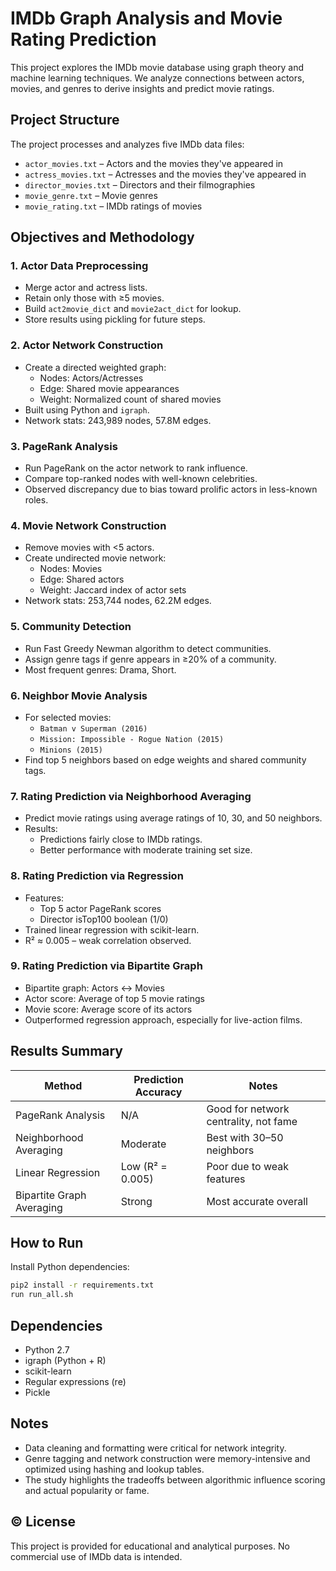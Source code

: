 # IMDb Graph Analysis and Movie Rating Prediction

This project explores the IMDb movie database using graph theory and machine learning techniques. We analyze connections between actors, movies, and genres to derive insights and predict movie ratings.

## Project Structure

The project processes and analyzes five IMDb data files:

- `actor_movies.txt` – Actors and the movies they've appeared in
- `actress_movies.txt` – Actresses and the movies they've appeared in
- `director_movies.txt` – Directors and their filmographies
- `movie_genre.txt` – Movie genres
- `movie_rating.txt` – IMDb ratings of movies

## Objectives and Methodology

### 1. **Actor Data Preprocessing**
- Merge actor and actress lists.
- Retain only those with ≥5 movies.
- Build `act2movie_dict` and `movie2act_dict` for lookup.
- Store results using pickling for future steps.

### 2. **Actor Network Construction**
- Create a directed weighted graph:
  - Nodes: Actors/Actresses
  - Edge: Shared movie appearances
  - Weight: Normalized count of shared movies
- Built using Python and `igraph`.
- Network stats: 243,989 nodes, 57.8M edges.

### 3. **PageRank Analysis**
- Run PageRank on the actor network to rank influence.
- Compare top-ranked nodes with well-known celebrities.
- Observed discrepancy due to bias toward prolific actors in less-known roles.

### 4. **Movie Network Construction**
- Remove movies with <5 actors.
- Create undirected movie network:
  - Nodes: Movies
  - Edge: Shared actors
  - Weight: Jaccard index of actor sets
- Network stats: 253,744 nodes, 62.2M edges.

### 5. **Community Detection**
- Run Fast Greedy Newman algorithm to detect communities.
- Assign genre tags if genre appears in ≥20% of a community.
- Most frequent genres: Drama, Short.

### 6. **Neighbor Movie Analysis**
- For selected movies:
  - `Batman v Superman (2016)`
  - `Mission: Impossible - Rogue Nation (2015)`
  - `Minions (2015)`
- Find top 5 neighbors based on edge weights and shared community tags.

### 7. **Rating Prediction via Neighborhood Averaging**
- Predict movie ratings using average ratings of 10, 30, and 50 neighbors.
- Results:
  - Predictions fairly close to IMDb ratings.
  - Better performance with moderate training set size.

### 8. **Rating Prediction via Regression**
- Features:
  - Top 5 actor PageRank scores
  - Director isTop100 boolean (1/0)
- Trained linear regression with scikit-learn.
- R² ≈ 0.005 – weak correlation observed.

### 9. **Rating Prediction via Bipartite Graph**
- Bipartite graph: Actors ↔ Movies
- Actor score: Average of top 5 movie ratings
- Movie score: Average score of its actors
- Outperformed regression approach, especially for live-action films.

## Results Summary

| Method                      | Prediction Accuracy | Notes |
|----------------------------|---------------------|-------|
| PageRank Analysis          | N/A                 | Good for network centrality, not fame |
| Neighborhood Averaging     | Moderate            | Best with 30–50 neighbors |
| Linear Regression          | Low (R² = 0.005)    | Poor due to weak features |
| Bipartite Graph Averaging  | Strong              | Most accurate overall |

## How to Run

Install Python dependencies:
```bash
pip2 install -r requirements.txt
run run_all.sh
```

## Dependencies

- Python 2.7
- igraph (Python + R)
- scikit-learn
- Regular expressions (re)
- Pickle

## Notes

- Data cleaning and formatting were critical for network integrity.
- Genre tagging and network construction were memory-intensive and optimized using hashing and lookup tables.
- The study highlights the tradeoffs between algorithmic influence scoring and actual popularity or fame.

## © License

This project is provided for educational and analytical purposes. No commercial use of IMDb data is intended.
